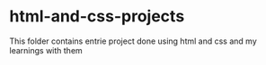 # html-and-css-projects

This folder contains entrie project done using html and css and my learnings with them
